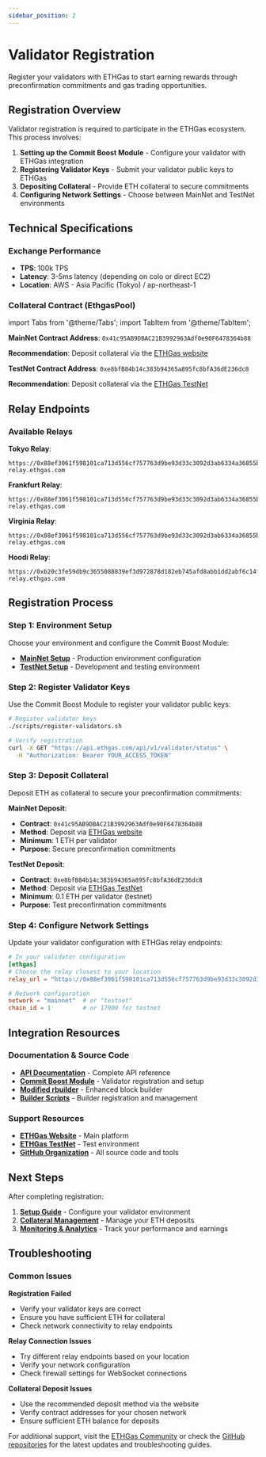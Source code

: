 ```yaml
---
sidebar_position: 2
---
```


# Validator Registration

Register your validators with ETHGas to start earning rewards through preconfirmation commitments and gas trading opportunities.

## Registration Overview

Validator registration is required to participate in the ETHGas ecosystem. This process involves:

1. **Setting up the Commit Boost Module** - Configure your validator with ETHGas integration
2. **Registering Validator Keys** - Submit your validator public keys to ETHGas
3. **Depositing Collateral** - Provide ETH collateral to secure commitments
4. **Configuring Network Settings** - Choose between MainNet and TestNet environments

## Technical Specifications

### Exchange Performance
- **TPS**: 100k TPS
- **Latency**: 3-5ms latency (depending on colo or direct EC2)
- **Location**: AWS - Asia Pacific (Tokyo) / ap-northeast-1

### Collateral Contract (EthgasPool)

import Tabs from '@theme/Tabs';
import TabItem from '@theme/TabItem';

<Tabs>
<TabItem value="mainnet" label="MainNet" default>

**MainNet Contract Address**: `0x41c95AB9DBAC21B3992963Adf0e90F6478364b88`

**Recommendation**: Deposit collateral via the [ETHGas website](https://ethgas.com)

</TabItem>
<TabItem value="testnet" label="TestNet (Hoodi)">

**TestNet Contract Address**: `0xe8bfB84b14c383b94365a895fc8bfA36dE236dc8`

**Recommendation**: Deposit collateral via the [ETHGas TestNet](https://testnet.ethgas.com)

</TabItem>
</Tabs>

## Relay Endpoints

### Available Relays

<Tabs>
<TabItem value="mainnet-relays" label="MainNet Relays" default>

**Tokyo Relay**:
```
https://0x88ef3061f598101ca713d556cf757763d9be93d33c3092d3ab6334a36855b6b4a4020528dd533a62d25ea6648251e62e@ap-relay.ethgas.com
```

**Frankfurt Relay**:
```
https://0x88ef3061f598101ca713d556cf757763d9be93d33c3092d3ab6334a36855b6b4a4020528dd533a62d25ea6648251e62e@eu-relay.ethgas.com
```

**Virginia Relay**:
```
https://0x88ef3061f598101ca713d556cf757763d9be93d33c3092d3ab6334a36855b6b4a4020528dd533a62d25ea6648251e62e@us-relay.ethgas.com
```

</TabItem>
<TabItem value="testnet-relays" label="TestNet Relays">

**Hoodi Relay**:
```
https://0xb20c3fe59db9c3655088839ef3d972878d182eb745afd8abb1dd2abf6c14f93cd5934ed4446a5fe1ba039e2bc0cf1011@hoodi-relay.ethgas.com
```

</TabItem>
</Tabs>

## Registration Process

### Step 1: Environment Setup

Choose your environment and configure the Commit Boost Module:

- **[MainNet Setup](/docs/validators/setup)** - Production environment configuration
- **[TestNet Setup](/docs/validators/setup)** - Development and testing environment

### Step 2: Register Validator Keys

Use the Commit Boost Module to register your validator public keys:

```bash
# Register validator keys
./scripts/register-validators.sh

# Verify registration
curl -X GET "https://api.ethgas.com/api/v1/validator/status" \
  -H "Authorization: Bearer YOUR_ACCESS_TOKEN"
```

### Step 3: Deposit Collateral

Deposit ETH as collateral to secure your preconfirmation commitments:

<Tabs>
<TabItem value="mainnet-deposit" label="MainNet" default>

**MainNet Deposit**:
- **Contract**: `0x41c95AB9DBAC21B3992963Adf0e90F6478364b88`
- **Method**: Deposit via [ETHGas website](https://ethgas.com)
- **Minimum**: 1 ETH per validator
- **Purpose**: Secure preconfirmation commitments

</TabItem>
<TabItem value="testnet-deposit" label="TestNet">

**TestNet Deposit**:
- **Contract**: `0xe8bfB84b14c383b94365a895fc8bfA36dE236dc8`
- **Method**: Deposit via [ETHGas TestNet](https://testnet.ethgas.com)
- **Minimum**: 0.1 ETH per validator (testnet)
- **Purpose**: Test preconfirmation commitments

</TabItem>
</Tabs>

### Step 4: Configure Network Settings

Update your validator configuration with ETHGas relay endpoints:

```toml
# In your validator configuration
[ethgas]
# Choose the relay closest to your location
relay_url = "https://0x88ef3061f598101ca713d556cf757763d9be93d33c3092d3ab6334a36855b6b4a4020528dd533a62d25ea6648251e62e@ap-relay.ethgas.com"

# Network configuration
network = "mainnet"  # or "testnet"
chain_id = 1         # or 17000 for testnet
```

## Integration Resources

### Documentation & Source Code

- **[API Documentation](https://developers.ethgas.com)** - Complete API reference
- **[Commit Boost Module](https://github.com/ethgas-developer/ethgas-preconf-commit-boost-module)** - Validator registration and setup
- **[Modified rbuilder](https://github.com/ethgas-developer/preconf-builder)** - Enhanced block builder
- **[Builder Scripts](https://github.com/ethgas-developer/ethgas-builder-scripts)** - Builder registration and management

### Support Resources

- **[ETHGas Website](https://ethgas.com)** - Main platform
- **[ETHGas TestNet](https://testnet.ethgas.com)** - Test environment
- **[GitHub Organization](https://github.com/ethgas-developer)** - All source code and tools

## Next Steps

After completing registration:

1. **[Setup Guide](/docs/validators/setup)** - Configure your validator environment
2. **[Collateral Management](/docs/validators/deposits)** - Manage your ETH deposits
3. **[Monitoring & Analytics](/docs/validators/monitoring)** - Track your performance and earnings

## Troubleshooting

### Common Issues

**Registration Failed**
- Verify your validator keys are correct
- Ensure you have sufficient ETH for collateral
- Check network connectivity to relay endpoints

**Relay Connection Issues**
- Try different relay endpoints based on your location
- Verify your network configuration
- Check firewall settings for WebSocket connections

**Collateral Deposit Issues**
- Use the recommended deposit method via the website
- Verify contract addresses for your chosen network
- Ensure sufficient ETH balance for deposits

For additional support, visit the [ETHGas Community](https://discord.gg/ethgas) or check the [GitHub repositories](https://github.com/ethgas-developer) for the latest updates and troubleshooting guides. 